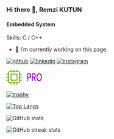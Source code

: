 ### Hi there 👋, Remzi KUTUN
#### Embedded System

Skills: C / C++

- 🔭 I’m currently working on this page. 


[<img src='https://cdn.jsdelivr.net/npm/simple-icons@3.0.1/icons/github.svg' alt='github' height='40'>](https://github.com/remzikutun)  [<img src='https://cdn.jsdelivr.net/npm/simple-icons@3.0.1/icons/linkedin.svg' alt='linkedin' height='40'>](https://www.linkedin.com/in/remzikutun/)  [<img src='https://cdn.jsdelivr.net/npm/simple-icons@3.0.1/icons/instagram.svg' alt='instagram' height='40'>](https://www.instagram.com/remzikutun/)  

<a href='https://docs.github.com/en/developers'><img src='https://raw.githubusercontent.com/acervenky/animated-github-badges/master/assets/devbadge.gif' width='40' height='40'></a> <a href='https://github.com/pricing'><img src='https://raw.githubusercontent.com/acervenky/animated-github-badges/master/assets/pro.gif' width='40' height='40'></a> 

[![trophy](https://github-profile-trophy.vercel.app/?username=remzikutun)](https://github.com/ryo-ma/github-profile-trophy)

[![Top Langs](https://github-readme-stats.vercel.app/api/top-langs/?username=remzikutun)](https://github.com/anuraghazra/github-readme-stats)

![GitHub stats](https://github-readme-stats.vercel.app/api?username=remzikutun&show_icons=true)  

![GitHub streak stats](https://streak-stats.demolab.com/?user=remzikutun)  

